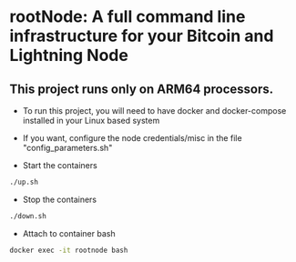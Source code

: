 # rootNode: A full command line infrastructure for your Bitcoin and Lightning Node
## This project runs only on ARM64 processors.

* To run this project, you will need to have docker and docker-compose installed in your Linux based system

* If you want, configure the node credentials/misc in the file "config_parameters.sh"

* Start the containers

```bash
./up.sh
```

* Stop the containers
```bash
./down.sh
```
* Attach to container bash
```bash
docker exec -it rootnode bash
```